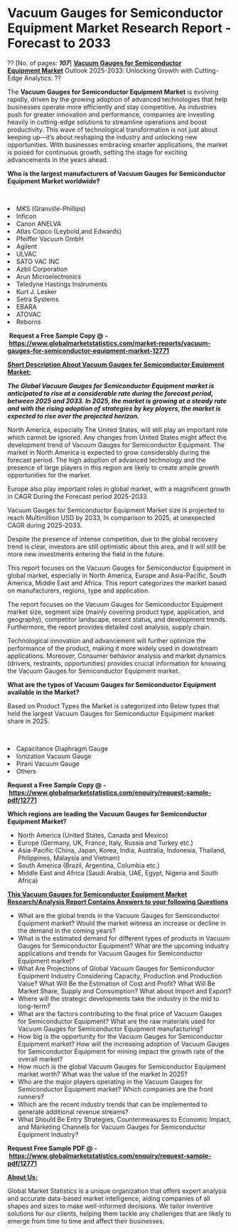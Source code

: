 <H1>Vacuum Gauges for Semiconductor Equipment Market Research Report - Forecast to 2033</H1><p>?? [No. of pages:&nbsp;<strong><em>107</em></strong>]&nbsp;<strong><a href="https://www.globalmarketstatistics.com/market-reports/vacuum-gauges-for-semiconductor-equipment-market-12771">Vacuum Gauges for Semiconductor Equipment&nbsp;Market</a></strong>&nbsp;Outlook 2025-2033: Unlocking Growth with Cutting-Edge Analytics: ??</p><p>The <strong>Vacuum Gauges for Semiconductor Equipment Market</strong> is evolving rapidly, driven by the growing adoption of advanced technologies that help businesses operate more efficiently and stay competitive. As industries push for greater innovation and performance, companies are investing heavily in cutting-edge solutions to streamline operations and boost productivity. This wave of technological transformation is not just about keeping up&mdash;it&rsquo;s about reshaping the industry and unlocking new opportunities. With businesses embracing smarter applications, the market is poised for continuous growth, setting the stage for exciting advancements in the years ahead.</p><p><strong>Who is the largest manufacturers of Vacuum Gauges for Semiconductor Equipment Market worldwide?</strong></p><p>&nbsp;<li>MKS (Granville-Phillips)<li> Inficon<li> Canon ANELVA<li> Atlas Copco (Leybold,and Edwards)<li> Pfeiffer Vacuum GmbH<li> Agilent<li> ULVAC<li> SATO VAC INC<li> Azbil Corporation<li> Arun Microelectronics<li> Teledyne Hastings Instruments<li> Kurt J. Lesker<li> Setra Systems<li> EBARA<li> ATOVAC<li> Reborns</p><p>&nbsp;<strong>Request a Free Sample Copy @ -&nbsp;<a href="https://www.globalmarketstatistics.com/market-reports/vacuum-gauges-for-semiconductor-equipment-market-12771">https://www.globalmarketstatistics.com/market-reports/vacuum-gauges-for-semiconductor-equipment-market-12771</a></strong></p><p><strong><u>Short Description About Vacuum Gauges for Semiconductor Equipment Market:</u></strong></p><p><strong><em>The Global Vacuum Gauges for Semiconductor Equipment market is anticipated to rise at a considerable rate during the forecast period, between 2025 and 2033. In 2025, the market is growing at a steady rate and with the rising adoption of strategies by key players, the market is expected to rise over the projected horizon.</em></strong></p><p>North America, especially The United States, will still play an important role which cannot be ignored. Any changes from United States might affect the development trend of Vacuum Gauges for Semiconductor Equipment. The market in North America is expected to grow considerably during the forecast period. The high adoption of advanced technology and the presence of large players in this region are likely to create ample growth opportunities for the market.</p><p>Europe also play important roles in global market, with a magnificent growth in CAGR During the Forecast period 2025-2033.</p><p>Vacuum Gauges for Semiconductor Equipment Market size is projected to reach Multimillion USD by 2033, In comparison to 2025, at unexpected CAGR during 2025-2033.</p><p>Despite the presence of intense competition, due to the global recovery trend is clear, investors are still optimistic about this area, and it will still be more new investments entering the field in the future.</p><p>This report focuses on the Vacuum Gauges for Semiconductor Equipment in global market, especially in North America, Europe and Asia-Pacific, South America, Middle East and Africa. This report categorizes the market based on manufacturers, regions, type and application.</p><p>The report focuses on the Vacuum Gauges for Semiconductor Equipment market size, segment size (mainly covering product type, application, and geography), competitor landscape, recent status, and development trends. Furthermore, the report provides detailed cost analysis, supply chain.</p><p>Technological innovation and advancement will further optimize the performance of the product, making it more widely used in downstream applications. Moreover, Consumer behavior analysis and market dynamics (drivers, restraints, opportunities) provides crucial information for knowing the Vacuum Gauges for Semiconductor Equipment market.</p><p><strong>What are the types of Vacuum Gauges for Semiconductor Equipment available in the Market?</strong></p><p>Based on Product Types the Market is categorized into Below types that held the largest Vacuum Gauges for Semiconductor Equipment market share in 2025.</p><p>&nbsp;<li>Capacitance Diaphragm Gauge<li> Ionization Vacuum Gauge<li> Pirani Vacuum Gauge<li> Others&nbsp;</p><p><strong>Request a Free Sample Copy @ -&nbsp;<a href="https://www.globalmarketstatistics.com/enquiry/request-sample-pdf/12771">https://www.globalmarketstatistics.com/enquiry/request-sample-pdf/12771</a></strong></p><p><strong>Which regions are leading the Vacuum Gauges for Semiconductor Equipment Market?</strong></p><ul><li>North America (United States, Canada and Mexico)</li><li>Europe (Germany, UK, France, Italy, Russia and Turkey etc.)</li><li>Asia-Pacific (China, Japan, Korea, India, Australia, Indonesia, Thailand, Philippines, Malaysia and Vietnam)</li><li>South America (Brazil, Argentina, Columbia etc.)</li><li>Middle East and Africa (Saudi Arabia, UAE, Egypt, Nigeria and South Africa)</li></ul><p><strong><u>This Vacuum Gauges for Semiconductor Equipment Market Research/Analysis Report Contains Answers to your following Questions</u></strong></p><ul><li>What are the global trends in the Vacuum Gauges for Semiconductor Equipment market? Would the market witness an increase or decline in the demand in the coming years?</li><li>What is the estimated demand for different types of products in Vacuum Gauges for Semiconductor Equipment? What are the upcoming industry applications and trends for Vacuum Gauges for Semiconductor Equipment market?</li><li>What Are Projections of Global Vacuum Gauges for Semiconductor Equipment Industry Considering Capacity, Production and Production Value? What Will Be the Estimation of Cost and Profit? What Will Be Market Share, Supply and Consumption? What about Import and Export?</li><li>Where will the strategic developments take the industry in the mid to long-term?</li><li>What are the factors contributing to the final price of Vacuum Gauges for Semiconductor Equipment? What are the raw materials used for Vacuum Gauges for Semiconductor Equipment manufacturing?</li><li>How big is the opportunity for the Vacuum Gauges for Semiconductor Equipment market? How will the increasing adoption of Vacuum Gauges for Semiconductor Equipment for mining impact the growth rate of the overall market?</li><li>How much is the global Vacuum Gauges for Semiconductor Equipment market worth? What was the value of the market In 2025?</li><li>Who are the major players operating in the Vacuum Gauges for Semiconductor Equipment market? Which companies are the front runners?</li><li>Which are the recent industry trends that can be implemented to generate additional revenue streams?</li><li>What Should Be Entry Strategies, Countermeasures to Economic Impact, and Marketing Channels for Vacuum Gauges for Semiconductor Equipment Industry?</li></ul><p><strong>Request Free Sample PDF @ -&nbsp;<a href="https://www.globalmarketstatistics.com/enquiry/request-sample-pdf/12771">https://www.globalmarketstatistics.com/enquiry/request-sample-pdf/12771</a></strong></p><p><strong><u>About Us:</u></strong></p><p>Global Market Statistics&nbsp;is a unique organization that offers expert analysis and accurate data-based market intelligence, aiding companies of all shapes and sizes to make well-informed decisions. We tailor inventive solutions for our clients, helping them tackle any challenges that are likely to emerge from time to time and affect their businesses.</p>
